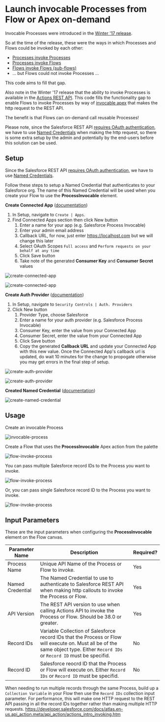 # Launch invocable Processes from Flow or Apex on-demand

Invocable Processes were introduced in the [Winter '17 release](https://releasenotes.docs.salesforce.com/en-us/winter17/release-notes/rn_forcecom_process_in_process.htm).

So at the time of the release, these were the ways in which Processes and Flows could be invoked by each other:
* [Processes invoke Processes](https://help.salesforce.com/articleView?id=process_action_invoke_process.htm)
* [Processes invoke Flows](https://help.salesforce.com/articleView?id=process_action_flow.htm)
* [Flows invoke Flows (sub-flows)](https://developer.salesforce.com/docs/atlas.en-us.204.0.salesforce_vpm_guide.meta/salesforce_vpm_guide/vpm_designer_elements_subflow.htm)
* ... but Flows could not invoke Processes ...

This code aims to fill that gap.

Also note in the Winter '17 release that the ability to invoke Processes is available in
the [Actions REST API](https://developer.salesforce.com/docs/atlas.en-us.api_action.meta/api_action/actions_obj_flow.htm).
This code fills the functionality gap to enable Flows to invoke Processes
by way of [invocable apex](https://developer.salesforce.com/docs/atlas.en-us.salesforce_vpm_guide.meta/salesforce_vpm_guide/vpm_designer_elements_apex_invocable.htm) that makes the http request to the REST API.

The benefit is that Flows can on-demand call reusable Processes!

Please note, since the Salesforce REST API [requires OAuth authentication](https://developer.salesforce.com/docs/atlas.en-us.api_rest.meta/api_rest/intro_understanding_authentication.htm), we have to use
[Named Credentials](https://developer.salesforce.com/docs/atlas.en-us.apexcode.meta/apexcode/apex_callouts_named_credentials.htm) when making the http request, so there is some extra
setup by the admin and potentially by the end-users before this solution can be used.


Setup
-----

Since the Salesforce REST API [requires OAuth authentication](https://developer.salesforce.com/docs/atlas.en-us.api_rest.meta/api_rest/intro_understanding_authentication.htm), we have to use
[Named Credentials](https://developer.salesforce.com/docs/atlas.en-us.apexcode.meta/apexcode/apex_callouts_named_credentials.htm).

Follow these steps to setup a Named Credential that authenticates to your Salesforce org. The name of this Named Credential will be used when you create your Flow to use the **ProcessInvocable** element.

**Create Connected App** ([documentation](https://help.salesforce.com/articleView?id=connected_app_create.htm))

1. In Setup, navigate to `Create | Apps`.
2. Find Connected Apps section then click New button
    1. Enter a name for your app (e.g. Salesforce Process Invocable)
    2. Enter your admin email address
    3. Callback URL, for now, just enter https://localhost.com but we will change this later
    4. Select OAuth Scopes `Full access` and `Perform requests on your behalf at any time`
    5. Click Save button
    6. Take note of the generated **Consumer Key** and **Consumer Secret** values

![create-connected-app](images/create-connected-app.png)

![create-connected-app](images/create-connected-app-2.png)

**Create Auth Provider** ([documentation](https://help.salesforce.com/articleView?id=sso_provider_sfdc.htm))

1. In Setup, navigate to `Security Controls | Auth. Providers`
2. Click New button
    1. Provider Type, choose Salesforce
    2. Enter a name for your auth provider (e.g. Salesforce Process Invocable)
    3. Consumer Key, enter the value from your Connected App
    4. Consumer Secret, enter the value from your Connected App
    5. Click Save button
    6. Copy the generated **Callback URL** and update your Connected App with this new value. Once the Connected App's callback url is updated, do wait 10 minutes for the change to propogate otherwise you may get errors in the final step of setup.

![create-auth-provider](images/create-auth-provider.png)

![create-auth-provider](images/create-auth-provider-2.png)

**Created Named Credential** ([documentation](https://help.salesforce.com/articleView?id=named_credentials_define.htm))

![create-named-credential](images/create-named-credential.png)


Usage
-----

Create an invocable Process

![invocable-process](images/invocable-process.png)

Create a Flow that uses the **ProcessInvocable** Apex action from the palette

![flow-invoke-process](images/flow-invoke-process.png)

You can pass multiple Salesforce record IDs to the Process you want to invoke.

![flow-invoke-process](images/flow-invoke-process-multiple-records.png)

Or, you can pass single Salesforce record ID to the Process you want to invoke.

![flow-invoke-process](images/flow-invoke-process-single-record.png)


Input Parameters
----------------

These are the input parameters when configuring the **ProcessInvocable** element on the Flow canvas.

| Parameter Name   | Description | Required? |
|------------------|-------------|-----------|
| Process Name     | Unique API Name of the Process or Flow to invoke. | Yes |
| Named Credential | The Named Credential to use to authenticate to Salesforce REST API when making http callouts to invoke the Process or Flow. | Yes |
| API Version      | The REST API version to use when calling Actions API to invoke the Process or Flow. Should be 38.0 or greater. | Yes |
| Record IDs       | Variable Collection of Salesforce record IDs that the Process or Flow will execute on. Must all be of the same object type. Either `Record IDs` or `Record ID` must be specifid. | No |
| Record ID        | Salesforce reocrd ID that the Process or Flow will execute on. Either `Record IDs` or `Record ID` must be specifid. | No |

When needing to run multiple records through the same Process, build up a `Collection Variable` in your Flow then use the `Record IDs` collection input parameter.
For performance, this will make one HTTP request to the REST API passing in all the record IDs together rather than making multiple HTTP requests.
https://developer.salesforce.com/docs/atlas.en-us.api_action.meta/api_action/actions_intro_invoking.htm